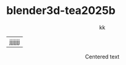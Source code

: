 # blender3d-tea2025b

<div align="center">
kk
</div>

<div align="center">
<table>
  <tr>
    <td>jjjjjjj</td>
  </tr>
  </table>
  </div>
  
  <center>Centered text</center>
